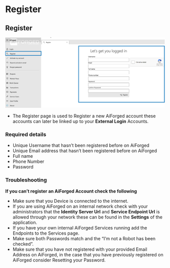 # Register

## Register

![](.gitbook/assets/4.png)

* The Register page is used to Register a new AiForged account these accounts can later be linked up to your **External Login** Accounts.

### Required details

* Unique Username that hasn’t been registered before on AiForged
* Unique Email address that hasn’t been registered before on AiForged
* Full name
* Phone Number
* Password

### Troubleshooting

**If you can’t register an AiForged Account check the following**

* Make sure that you Device is connected to the internet.
* If you are using AiForged on an internal network check with your administrators that the **Identity Server Url** and **Service Endpoint Url** is allowed through your network these can be found in the **Settings** of the application.
* If you have your own internal AiForged Services running add the Endpoints to the Services page.
* Make sure both Passwords match and the “I’m not a Robot has been checked”.
* Make sure that you have not registered with your provided Email Address on AiForged, in the case that you have previously registered on AiForged consider Resetting your Password.

